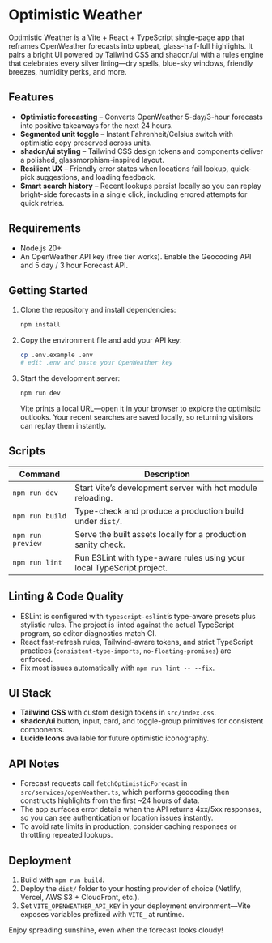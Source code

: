 # Optimistic Weather

Optimistic Weather is a Vite + React + TypeScript single-page app that reframes OpenWeather forecasts into upbeat, glass-half-full highlights. It pairs a bright UI powered by Tailwind CSS and shadcn/ui with a rules engine that celebrates every silver lining—dry spells, blue-sky windows, friendly breezes, humidity perks, and more.

## Features
- **Optimistic forecasting** – Converts OpenWeather 5-day/3-hour forecasts into positive takeaways for the next 24 hours.
- **Segmented unit toggle** – Instant Fahrenheit/Celsius switch with optimistic copy preserved across units.
- **shadcn/ui styling** – Tailwind CSS design tokens and components deliver a polished, glassmorphism-inspired layout.
- **Resilient UX** – Friendly error states when locations fail lookup, quick-pick suggestions, and loading feedback.
- **Smart search history** – Recent lookups persist locally so you can replay bright-side forecasts in a single click, including errored attempts for quick retries.

## Requirements
- Node.js 20+
- An OpenWeather API key (free tier works). Enable the Geocoding API and 5 day / 3 hour Forecast API.

## Getting Started
1. Clone the repository and install dependencies:
   ```sh
   npm install
   ```
2. Copy the environment file and add your API key:
   ```sh
   cp .env.example .env
   # edit .env and paste your OpenWeather key
   ```
3. Start the development server:
   ```sh
   npm run dev
   ```
   Vite prints a local URL—open it in your browser to explore the optimistic outlooks. Your recent searches are saved locally, so returning visitors can replay them instantly.

## Scripts
| Command | Description |
|---------|-------------|
| `npm run dev` | Start Vite’s development server with hot module reloading. |
| `npm run build` | Type-check and produce a production build under `dist/`. |
| `npm run preview` | Serve the built assets locally for a production sanity check. |
| `npm run lint` | Run ESLint with type-aware rules using your local TypeScript project. |

## Linting & Code Quality
- ESLint is configured with `typescript-eslint`’s type-aware presets plus stylistic rules. The project is linted against the actual TypeScript program, so editor diagnostics match CI.
- React fast-refresh rules, Tailwind-aware tokens, and strict TypeScript practices (`consistent-type-imports`, `no-floating-promises`) are enforced.
- Fix most issues automatically with `npm run lint -- --fix`.

## UI Stack
- **Tailwind CSS** with custom design tokens in `src/index.css`.
- **shadcn/ui** button, input, card, and toggle-group primitives for consistent components.
- **Lucide Icons** available for future optimistic iconography.

## API Notes
- Forecast requests call `fetchOptimisticForecast` in `src/services/openWeather.ts`, which performs geocoding then constructs highlights from the first ~24 hours of data.
- The app surfaces error details when the API returns 4xx/5xx responses, so you can see authentication or location issues instantly.
- To avoid rate limits in production, consider caching responses or throttling repeated lookups.

## Deployment
1. Build with `npm run build`.
2. Deploy the `dist/` folder to your hosting provider of choice (Netlify, Vercel, AWS S3 + CloudFront, etc.).
3. Set `VITE_OPENWEATHER_API_KEY` in your deployment environment—Vite exposes variables prefixed with `VITE_` at runtime.

Enjoy spreading sunshine, even when the forecast looks cloudy!
